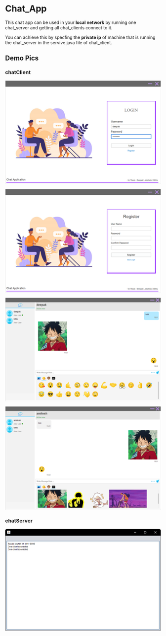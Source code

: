 # Chat_App 

This chat app can be used in your **local network** by running one chat_server and getting all chat_clients connect to it.

You can achieve this by specfing the **private ip** of machine that is running the chat_server in the servive.java file of chat_client.

## Demo Pics
### chatClient
![login](./Demo_Pics/1.png)

![login](./Demo_Pics/2.png)

![login](./Demo_Pics/3.png)

![login](./Demo_Pics/4.png)
### chatServer
![login](./Demo_Pics/5.png)

